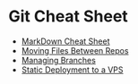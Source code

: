 # Git Cheat Sheet

* [MarkDown Cheat Sheet](https://github.com/adam-p/markdown-here/wiki/Markdown-Cheatsheet)
* [Moving Files Between Repos](./move_files_between_repos.md)
* [Managing Branches](https://github.com/Kunena/Kunena-Forum/wiki/Create-a-new-branch-with-git-and-manage-branches)
* [Static Deployment to a VPS](https://www.digitalocean.com/community/tutorials/how-to-set-up-automatic-deployment-with-git-with-a-vps)
